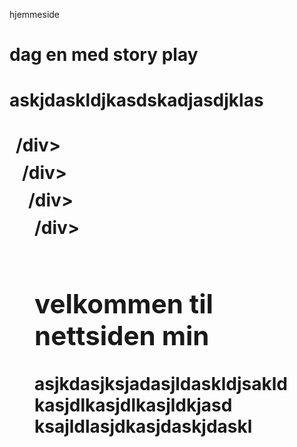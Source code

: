 <htlm> 
 <head>
  
 hjemmeside
  <title>hei å hå </title>
  <h1> dag en med story play <h1/>


<style>
div {
 color💙;
 background color🐈‍⬛;
 padding:10px;
 margin🔢;
 borde:4px}
 width: 20px;
 height:30px;
 float:30px; 

</style>

 <p> askjdaskldjkasdskadjasdjklas

<body>
  <div onclick="trykk(this)<7>/div>
   <div onclick="trykk(this)<1>/div>
   <div onclick="trykk(this)<2>/div>
    
   <div onclick="trykk(this)<5>/div>
   <div onclick="trykk(this)<>/div>
   div onclick="trykk(this)<3>/div>
    
   <div onclick="trykk(this)<8>/div>
   <div onclick="trykk(this)<4>/div>
    <div onclick="trykk(this)<6>/div>

  
  <script>
   function trykk (tagelemt) [
    tagelement. innerhtlm='x';
    document.getelementbyld(overskrift').innerhtlm='du har trykket'+teller+'ganger';
 
   
   <h1 class="selected">
   
  </div>

 <h2>velkommen til nettsiden min   </h2>
 <p></p> asjkdasjksjadasjldaskldjsakld
 kasjdlkasjdlkasjldkjasd
ksajldlasjdkasjdaskjdaskl <p/>


</body>
